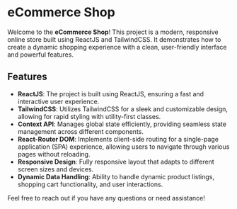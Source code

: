 # eCommerce Shop

Welcome to the **eCommerce Shop**! This project is a modern, responsive online store built using ReactJS and TailwindCSS. It demonstrates how to create a dynamic shopping experience with a clean, user-friendly interface and powerful features.

## Features

- **ReactJS**: The project is built using ReactJS, ensuring a fast and interactive user experience.
- **TailwindCSS**: Utilizes TailwindCSS for a sleek and customizable design, allowing for rapid styling with utility-first classes.
- **Context API**: Manages global state efficiently, providing seamless state management across different components.
- **React-Router DOM**: Implements client-side routing for a single-page application (SPA) experience, allowing users to navigate through various pages without reloading.
- **Responsive Design**: Fully responsive layout that adapts to different screen sizes and devices.
- **Dynamic Data Handling**: Ability to handle dynamic product listings, shopping cart functionality, and user interactions.

Feel free to reach out if you have any questions or need assistance!
